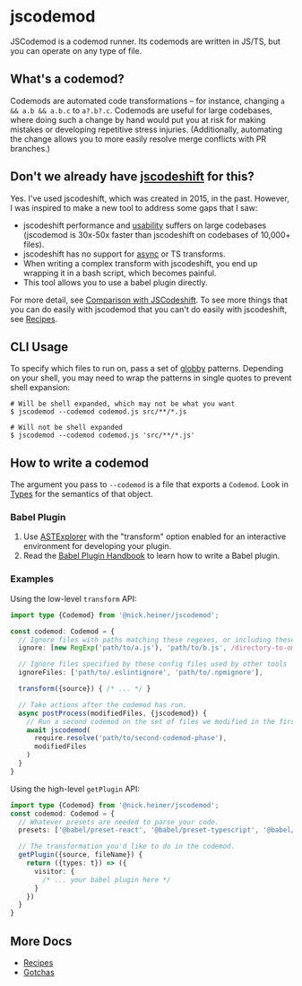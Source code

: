 # jscodemod
JSCodemod is a codemod runner. Its codemods are written in JS/TS, but you can operate on any type of file.

## What's a codemod?
Codemods are automated code transformations – for instance, changing `a && a.b && a.b.c` to `a?.b?.c`. Codemods are useful for large codebases, where doing such a change by hand would put you at risk for making mistakes or developing repetitive stress injuries. (Additionally, automating the change allows you to more easily resolve merge conflicts with PR branches.)

## Don't we already have [jscodeshift](https://github.com/facebook/jscodeshift) for this?
Yes. I've used jscodeshift, which was created in 2015, in the past. However, I was inspired to make a new tool to address some gaps that I saw:

* jscodeshift performance and [usability](https://github.com/facebook/jscodeshift/issues/335) suffers on large codebases (jscodemod is 30x-50x faster than jscodeshift on codebases of 10,000+ files).
* jscodeshift has no support for [async](https://github.com/facebook/jscodeshift/issues/254) or TS transforms.
* When writing a complex transform with jscodeshift, you end up wrapping it in a bash script, which becomes painful.
* This tool allows you to use a babel plugin directly.

For more detail, see [Comparison with JSCodeshift](docs/comparison-with-jscodeshift.md). To see more things that you can do easily with jscodemod that you can't do easily with jscodeshift, see [Recipes](docs/recipes.md).

## CLI Usage
To specify which files to run on, pass a set of [globby](https://www.npmjs.com/package/globby) patterns. Depending on your shell, you may need to wrap the patterns in single quotes to prevent shell expansion:

```
# Will be shell expanded, which may not be what you want
$ jscodemod --codemod codemod.js src/**/*.js

# Will not be shell expanded
$ jscodemod --codemod codemod.js 'src/**/*.js'
```

## How to write a codemod
The argument you pass to `--codemod` is a file that exports a `Codemod`. Look in [Types](src/types.ts) for the semantics of that object.
### Babel Plugin
1. Use [ASTExplorer](https://astexplorer.net/) with the "transform" option enabled for an interactive environment for developing your plugin.
1. Read the [Babel Plugin Handbook](https://github.com/jamiebuilds/babel-handbook/) to learn how to write a Babel plugin.

### Examples
Using the low-level `transform` API:
```ts
import type {Codemod} from '@nick.heiner/jscodemod';

const codemod: Codemod = {
  // Ignore files with paths matching these regexes, or including these strings.
  ignore: [new RegExp('path/to/a.js'), 'path/to/b.js', /directory-to-omit/],

  // Ignore files specified by these config files used by other tools
  ignoreFiles: ['path/to/.eslintignore', 'path/to/.npmignore'],

  transform({source}) { /* ... */ }

  // Take actions after the codemod has run.
  async postProcess(modifiedFiles, {jscodemod}) {
    // Run a second codemod on the set of files we modified in the first phase.
    await jscodemod(
      require.resolve('path/to/second-codemod-phase'),
      modifiedFiles
    )
  }
}
```

Using the high-level `getPlugin` API:
```ts
import type {Codemod} from '@nick.heiner/jscodemod';
const codemod: Codemod = {
  // Whatever presets are needed to parse your code.
  presets: ['@babel/preset-react', '@babel/preset-typescript', '@babel/preset-env']

  // The transformation you'd like to do in the codemod.
  getPlugin({source, fileName}) {
    return ({types: t}) => ({
      visitor: {
        /* ... your babel plugin here */
      }
    })
  }
}
```

## More Docs
* [Recipes](docs/recipes.md)
* [Gotchas](docs/gotchas.md)